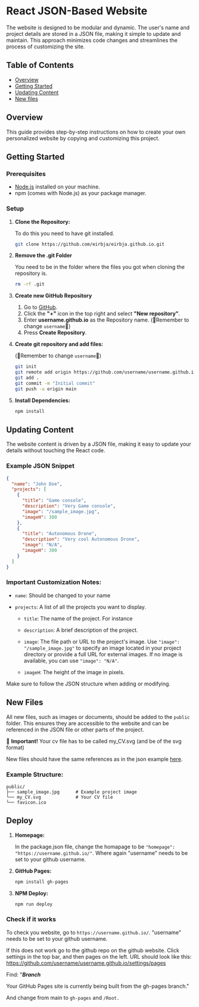 # React JSON-Based Website

The website is designed to be modular and dynamic. The user's name and project details are stored in a JSON file, making it simple to update and maintain. This approach minimizes code changes and streamlines the process of customizing the site.



## Table of Contents

- [Overview](#overview)
- [Getting Started](#getting-started)
- [Updating Content](#updating-content)
- [New files](#new-files)

## Overview

This guide provides step-by-step instructions on how to create your own personalized website by copying and customizing this project.

## Getting Started

### Prerequisites

- [Node.js](https://nodejs.org/) installed on your machine. 
- npm (comes with Node.js) as your package manager.

### Setup

1. **Clone the Repository:**

    To do this you need to have git installed.
    ```bash
    git clone https://github.com/eirbja/eirbja.github.io.git
    ```

2. **Remove the .git Folder**

    You need to be in the folder where the files you got when cloning the repository is.
    ```bash
    rm -rf .git
    ```

3. **Create new GitHub Repository**

    1. Go to [GitHub](https://github.com/).
    2. Click the **"+"** icon in the top right and select **"New repository"**.
    3. Enter **username.github.io** as the Repository name. (🚨Remember to change `username`🚨) 
    4. Press **Create Repository**.

4. **Create git repository and add files:**

    (🚨Remember to change `username`🚨)

    ```bash
    git init
    git remote add origin https://github.com/username/username.github.io.git
    git add .
    git commit -m "Initial commit"
    git push -u origin main
    ```

5. **Install Dependencies:**

    ```bash
    npm install
    ```

## Updating Content

The website content is driven by a JSON file, making it easy to update your details without touching the React code.

### Example JSON Snippet

```json
{
  "name": "John Doe",
  "projects": [
    {
      "title": "Game console",
      "description": "Very Game console",
      "image": "/sample_image.jpg",
      "imageH": 380
    },
    {
      "title": "Autonomous Drone",
      "description": "Very cool Autonomous Drone",
      "image": "N/A",
      "imageH": 300
    }
  ]
}
```

### Important Customization Notes:
- `name`: Should be changed to your name

- `projects`: A list of all the projects you want to display.

    - `title`: The name of the project. For instance

    - `description`: A brief description of the project.

    

    - `image`: The file path or URL to the project's image. Use `"image": "/sample_image.jpg"` to specify an image located in your project directory or provide a full URL for external images. If no image is available, you can use `"image": "N/A"`.

    - `imageH`: The height of the image in pixels.

Make sure to follow the JSON structure when adding or modifying.


## New Files

All new files, such as images or documents, should be added to the `public` folder. This ensures they are accessible to the website and can be referenced in the JSON file or other parts of the project.

🚨 **Important!** Your cv file has to be called my_CV.svg (and be of the svg format)

New files should have the same references as in the json example [here](#updating-content).

### Example Structure:
```
public/
├── sample_image.jpg      # Example project image
└── my_CV.svg             # Your CV file
└── favicon.ico
```


## Deploy

1. **Homepage:**

    In the package.json file, change the homapage to be ```"homepage": "https://username.github.io/"```. Where again "username" needs to be set to your github username.

2. **GitHub Pages:**
    ```bash
    npm install gh-pages
    ```

3. **NPM Deploy:**
    ```bash
    npm run deploy
    ``` 

### Check if it works

To check you website, go to ```https://username.github.io/```. "username" needs to be set to your github username.

If this does not work go to the github repo on the github website. Click settings in the top bar, and then pages on the left. URL should look like this: https://github.com/username/username.github.io/settings/pages

Find: "***Branch***

Your GitHub Pages site is currently being built from the gh-pages branch."

And change from main to ```gh-pages``` and ```/Root.```